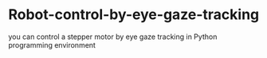 # Robot-control-by-eye-gaze-tracking
you can control a stepper motor by eye gaze tracking in Python programming environment 
